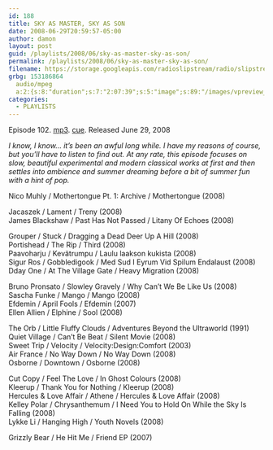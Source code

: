```yaml
---
id: 188
title: SKY AS MASTER, SKY AS SON
date: 2008-06-29T20:59:57-05:00
author: damon
layout: post
guid: /playlists/2008/06/sky-as-master-sky-as-son/
permalink: /playlists/2008/06/sky-as-master-sky-as-son/
filename: https://storage.googleapis.com/radioslipstream/radio/slipstream-102.mp3
grbg: 153186864
  audio/mpeg
  a:2:{s:8:"duration";s:7:"2:07:39";s:5:"image";s:89:"/images/vpreview_center.png";}
categories:
  - PLAYLISTS
---
```


Episode 102. [mp3](https://storage.googleapis.com/radioslipstream/radio/slipstream-102.mp3). [cue](https://storage.googleapis.com/radioslipstream/radio/slipstream-102.cue). Released June 29, 2008

_I know, I know… it’s been an awful long while. I have my reasons of course, but you’ll have to listen to find out. At any rate, this episode focuses on slow, beautiful experimental and modern classical works at first and then settles into ambience and summer dreaming before a bit of summer fun with a hint of pop._

Nico Muhly / Mothertongue Pt. 1: Archive / Mothertongue (2008)

Jacaszek / Lament / Treny (2008)  
James Blackshaw / Past Has Not Passed / Litany Of Echoes (2008)

Grouper / Stuck / Dragging a Dead Deer Up A Hill (2008)  
Portishead / The Rip / Third (2008)  
Paavoharju / Kevätrumpu / Laulu laakson kukista (2008)  
Sigur Ros / Gobbledigook / Med Sud I Eyrum Vid Spilum Endalaust (2008)  
Dday One / At The Village Gate / Heavy Migration (2008)

Bruno Pronsato / Slowley Gravely / Why Can’t We Be Like Us (2008)  
Sascha Funke / Mango / Mango (2008)  
Efdemin / April Fools / Efdemin (2007)  
Ellen Allien / Elphine / Sool (2008)

The Orb / Little Fluffy Clouds / Adventures Beyond the Ultraworld (1991)  
Quiet Village / Can’t Be Beat / Silent Movie (2008)  
Sweet Trip / Velocity / Velocity:Design:Comfort (2003)  
Air France / No Way Down / No Way Down (2008)  
Osborne / Downtown / Osborne (2008)

Cut Copy / Feel The Love / In Ghost Colours (2008)  
Kleerup / Thank You for Nothing / Kleerup (2008)  
Hercules & Love Affair / Athene / Hercules & Love Affair (2008)  
Kelley Polar / Chrysanthemum / I Need You to Hold On While the Sky Is Falling (2008)  
Lykke Li / Hanging High / Youth Novels (2008)

Grizzly Bear / He Hit Me / Friend EP (2007)
